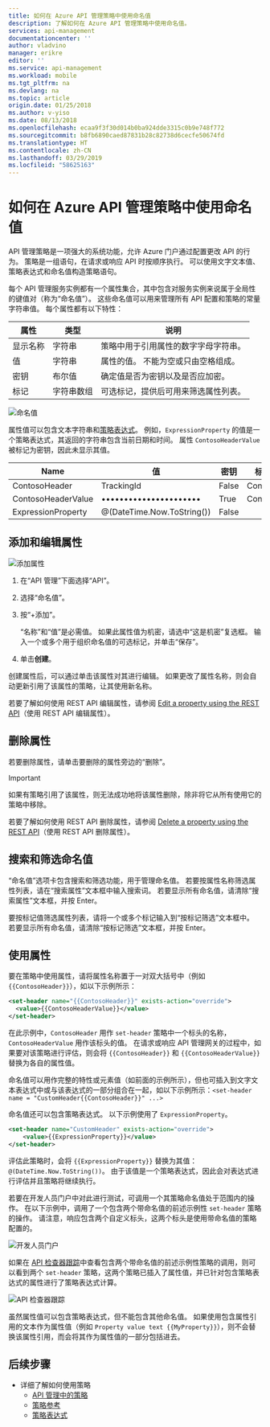 ```yaml
---
title: 如何在 Azure API 管理策略中使用命名值
description: 了解如何在 Azure API 管理策略中使用命名值。
services: api-management
documentationcenter: ''
author: vladvino
manager: erikre
editor: ''
ms.service: api-management
ms.workload: mobile
ms.tgt_pltfrm: na
ms.devlang: na
ms.topic: article
origin.date: 01/25/2018
ms.author: v-yiso
ms.date: 08/13/2018
ms.openlocfilehash: ecaa9f3f30d014b0ba924dde3315c0b9e748f772
ms.sourcegitcommit: b8fb6890caed87831b28c82738d6cecfe50674fd
ms.translationtype: HT
ms.contentlocale: zh-CN
ms.lasthandoff: 03/29/2019
ms.locfileid: "58625163"
---
```

# <a name="how-to-use-named-values-in-azure-api-management-policies"></a>如何在 Azure API 管理策略中使用命名值
API 管理策略是一项强大的系统功能，允许 Azure 门户通过配置更改 API 的行为。 策略是一组语句，在请求或响应 API 时按顺序执行。 可以使用文字文本值、策略表达式和命名值构造策略语句。 

每个 API 管理服务实例都有一个属性集合，其中包含对服务实例来说属于全局性的键值对（称为“命名值”）。 这些命名值可以用来管理所有 API 配置和策略的常量字符串值。 每个属性都有以下特性：

| 属性 | 类型 | 说明 |
| --- | --- | --- |
| 显示名称 |字符串 |策略中用于引用属性的数字字母字符串。 |
| 值 |字符串 |属性的值。 不能为空或只由空格组成。 |
| 密钥 |布尔值 |确定值是否为密钥以及是否应加密。 |
| 标记 |字符串数组 |可选标记，提供后可用来筛选属性列表。 |

![命名值](./media/api-management-howto-properties/named-values.png)

属性值可以包含文本字符串和[策略表达式](https://msdn.microsoft.com/library/azure/dn910913.aspx)。 例如，`ExpressionProperty` 的值是一个策略表达式，其返回的字符串包含当前日期和时间。 属性 `ContosoHeaderValue` 被标记为密钥，因此未显示其值。

| Name | 值 | 密钥 | 标记 |
| --- | --- | --- | --- |
| ContosoHeader |TrackingId |False |Contoso |
| ContosoHeaderValue |•••••••••••••••••••••• |True |Contoso |
| ExpressionProperty |@(DateTime.Now.ToString()) |False | |

## <a name="to-add-and-edit-a-property"></a>添加和编辑属性

![添加属性](./media/api-management-howto-properties/add-property.png)

1. 在“API 管理”下面选择“API”。
2. 选择“命名值”。
3. 按“+添加”。

   “名称”和“值”是必需值。 如果此属性值为机密，请选中“这是机密”复选框。 输入一个或多个用于组织命名值的可选标记，并单击“保存”。
  
4. 单击**创建**。

创建属性后，可以通过单击该属性对其进行编辑。 如果更改了属性名称，则会自动更新引用了该属性的策略，让其使用新名称。

若要了解如何使用 REST API 编辑属性，请参阅 [Edit a property using the REST API](https://msdn.microsoft.com/library/azure/mt651775.aspx#Patch)（使用 REST API 编辑属性）。

## <a name="to-delete-a-property"></a>删除属性

若要删除属性，请单击要删除的属性旁边的“删除”。

> [!IMPORTANT]
> 如果有策略引用了该属性，则无法成功地将该属性删除，除非将它从所有使用它的策略中移除。
> 
> 

若要了解如何使用 REST API 删除属性，请参阅 [Delete a property using the REST API](https://msdn.microsoft.com/library/azure/mt651775.aspx#Delete)（使用 REST API 删除属性）。

## <a name="to-search-and-filter-named-values"></a>搜索和筛选命名值

“命名值”选项卡包含搜索和筛选功能，用于管理命名值。 若要按属性名称筛选属性列表，请在“搜索属性”文本框中输入搜索词。 若要显示所有命名值，请清除“搜索属性”文本框，并按 Enter。

要按标记值筛选属性列表，请将一个或多个标记输入到“按标记筛选”文本框中。 若要显示所有命名值，请清除“按标记筛选”文本框，并按 Enter。

## <a name="to-use-a-property"></a>使用属性

要在策略中使用属性，请将属性名称置于一对双大括号中（例如 `{{ContosoHeader}}`），如以下示例所示：

```xml
<set-header name="{{ContosoHeader}}" exists-action="override">
  <value>{{ContosoHeaderValue}}</value>
</set-header>
```

在此示例中，`ContosoHeader` 用作 `set-header` 策略中一个标头的名称，`ContosoHeaderValue` 用作该标头的值。 在请求或响应 API 管理网关的过程中，如果要对该策略进行评估，则会将 `{{ContosoHeader}}` 和 `{{ContosoHeaderValue}}` 替换为各自的属性值。

命名值可以用作完整的特性或元素值（如前面的示例所示），但也可插入到文字文本表达式中或与该表达式的一部分组合在一起，如以下示例所示：`<set-header name = "CustomHeader{{ContosoHeader}}" ...>`

命名值还可以包含策略表达式。 以下示例使用了 `ExpressionProperty`。

```xml
<set-header name="CustomHeader" exists-action="override">
    <value>{{ExpressionProperty}}</value>
</set-header>
```

评估此策略时，会将 `{{ExpressionProperty}}` 替换为其值：`@(DateTime.Now.ToString())`。 由于该值是一个策略表达式，因此会对表达式进行评估并且策略将继续执行。

若要在开发人员门户中对此进行测试，可调用一个其策略命名值处于范围内的操作。 在以下示例中，调用了一个包含两个带命名值的前述示例性 `set-header` 策略的操作。 请注意，响应包含两个自定义标头，这两个标头是使用带命名值的策略配置的。

![开发人员门户][api-management-send-results]

如果在 [API 检查器跟踪](api-management-howto-api-inspector.md)中查看包含两个带命名值的前述示例性策略的调用，则可以看到两个 `set-header` 策略，这两个策略已插入了属性值，并已针对包含策略表达式的属性进行了策略表达式计算。

![API 检查器跟踪][api-management-api-inspector-trace]

虽然属性值可以包含策略表达式，但不能包含其他命名值。 如果使用包含属性引用的文本作为属性值（例如 `Property value text {{MyProperty}}`），则不会替换该属性引用，而会将其作为属性值的一部分包括进去。

## <a name="next-steps"></a>后续步骤
* 详细了解如何使用策略
  * [API 管理中的策略](./api-management-howto-policies.md)
  * [策略参考](https://msdn.microsoft.com/library/azure/dn894081.aspx)
  * [策略表达式](https://msdn.microsoft.com/library/azure/dn910913.aspx)

[api-management-send-results]: ./media/api-management-howto-properties/api-management-send-results.png
[api-management-properties-filter]: ./media/api-management-howto-properties/api-management-properties-filter.png
[api-management-api-inspector-trace]: ./media/api-management-howto-properties/api-management-api-inspector-trace.png

